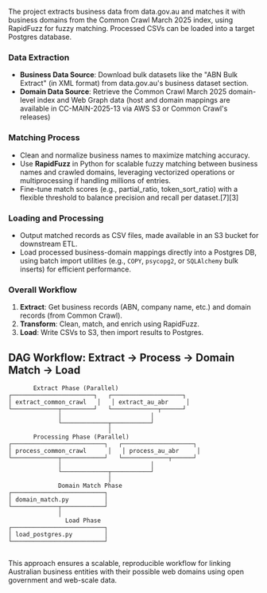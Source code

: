 The project extracts business data from data.gov.au and matches it with business domains from the Common Crawl March 2025 index, using RapidFuzz for fuzzy matching. Processed CSVs can be loaded into a target Postgres database.

### Data Extraction

- **Business Data Source**: Download bulk datasets like the "ABN Bulk Extract" (in XML format) from data.gov.au's business dataset section.
- **Domain Data Source**: Retrieve the Common Crawl March 2025 domain-level index and Web Graph data (host and domain mappings are available in CC-MAIN-2025-13 via AWS S3 or Common Crawl's releases)

### Matching Process

- Clean and normalize business names to maximize matching accuracy.
- Use **RapidFuzz** in Python for scalable fuzzy matching between business names and crawled domains, leveraging vectorized operations or multiprocessing if handling millions of entries.
- Fine-tune match scores (e.g., partial_ratio, token_sort_ratio) with a flexible threshold to balance precision and recall per dataset.[7][3]

### Loading and Processing

- Output matched records as CSV files, made available in an S3 bucket for downstream ETL.
- Load processed business-domain mappings directly into a Postgres DB, using batch import utilities (e.g., `COPY`, `psycopg2`, or `SQLAlchemy` bulk inserts) for efficient performance. 

### Overall Workflow

1. **Extract**: Get business records (ABN, company name, etc.) and domain records (from Common Crawl).
2. **Transform**: Clean, match, and enrich using RapidFuzz.
3. **Load**: Write CSVs to S3, then import results to Postgres.

## DAG Workflow: Extract → Process → Domain Match → Load

```text
       Extract Phase (Parallel)
┌───────────────────────┐   ┌────────────────────┐
│ extract_common_crawl   │   │ extract_au_abr     │
└─────────────┬─────────┘   └─────────────┬──────┘
              │                         │
              └─────────────┬───────────┘
                            │
       Processing Phase (Parallel)
┌──────────────────────────┐   ┌────────────────────┐
│ process_common_crawl      │   │ process_au_abr     │
└─────────────┬────────────┘   └─────────────┬──────┘
              │                         │
              └─────────────┬───────────┘
                            │
              Domain Match Phase
┌──────────────────────────┐
│ domain_match.py          │
└─────────────┬────────────┘
              │
                Load Phase
┌──────────────────────────┐
│ load_postgres.py         │
└──────────────────────────┘


```

This approach ensures a scalable, reproducible workflow for linking Australian business entities with their possible web domains using open government and web-scale data.

